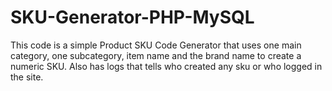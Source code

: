# SKU-Generator-PHP-MySQL
This code is a simple Product SKU Code Generator that uses one main category, one subcategory, item name and the brand name to create a numeric SKU. Also has logs that tells who created any sku or who logged in the site.
